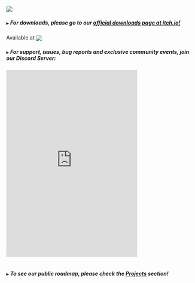 ![](https://i.ibb.co/jvPHmX1/rect1660.png)
##### `▶`  For **downloads**, please go to our [official downloads page at itch.io!](https://komodroid.itch.io/diskeo)

Available at  [<img valign="middle" src="https://img.shields.io/badge/Itch.io-v0.0.4-FA5C5C?style=for-the-badge&logo=itch.io">](https://komodroid.itch.io/diskeo#Download)



##### `▶`   For support, issues, bug reports and exclusive community events, join our Discord Server:

<table>
<iframe src="https://discord.com/widget?id=770620179369426965&theme=dark" width="350" height="500" allowtransparency="true" frameborder="0" sandbox="allow-popups allow-popups-to-escape-sandbox allow-same-origin allow-scripts"></iframe>
</table>






##### `▶`   To see our public roadmap, please check the [Projects](https://github.com/Komodroid-Games/Diskeo/projects) section! 
